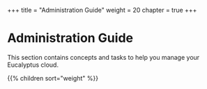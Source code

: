 +++
title = "Administration Guide"
weight = 20
chapter = true
+++


# Administration Guide
This section contains concepts and tasks to help you manage your Eucalyptus cloud.

{{% children sort="weight" %}}
